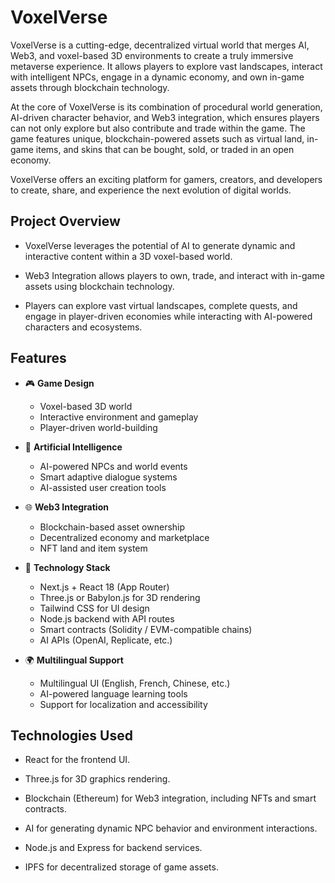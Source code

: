 # VoxelVerse
VoxelVerse is a cutting-edge, decentralized virtual world that merges AI, Web3, and voxel-based 3D environments to create a truly immersive metaverse experience. It allows players to explore vast landscapes, interact with intelligent NPCs, engage in a dynamic economy, and own in-game assets through blockchain technology.

At the core of VoxelVerse is its combination of procedural world generation, AI-driven character behavior, and Web3 integration, which ensures players can not only explore but also contribute and trade within the game. The game features unique, blockchain-powered assets such as virtual land, in-game items, and skins that can be bought, sold, or traded in an open economy.

VoxelVerse offers an exciting platform for gamers, creators, and developers to create, share, and experience the next evolution of digital worlds.

## Project Overview
- VoxelVerse leverages the potential of AI to generate dynamic and interactive content within a 3D voxel-based world.

- Web3 Integration allows players to own, trade, and interact with in-game assets using blockchain technology.

- Players can explore vast virtual landscapes, complete quests, and engage in player-driven economies while interacting with AI-powered characters and ecosystems.

## Features
- 🎮 **Game Design**
  - Voxel-based 3D world
  - Interactive environment and gameplay
  - Player-driven world-building

- 🧠 **Artificial Intelligence**
  - AI-powered NPCs and world events
  - Smart adaptive dialogue systems
  - AI-assisted user creation tools

- 🌐 **Web3 Integration**
  - Blockchain-based asset ownership
  - Decentralized economy and marketplace
  - NFT land and item system

- 🧱 **Technology Stack**
  - Next.js + React 18 (App Router)
  - Three.js or Babylon.js for 3D rendering
  - Tailwind CSS for UI design
  - Node.js backend with API routes
  - Smart contracts (Solidity / EVM-compatible chains)
  - AI APIs (OpenAI, Replicate, etc.)

- 🌍 **Multilingual Support**
  - Multilingual UI (English, French, Chinese, etc.)
  - AI-powered language learning tools
  - Support for localization and accessibility
## Technologies Used
- React for the frontend UI.

- Three.js for 3D graphics rendering.

- Blockchain (Ethereum) for Web3 integration, including NFTs and smart contracts.

- AI for generating dynamic NPC behavior and environment interactions.

- Node.js and Express for backend services.

- IPFS for decentralized storage of game assets.



